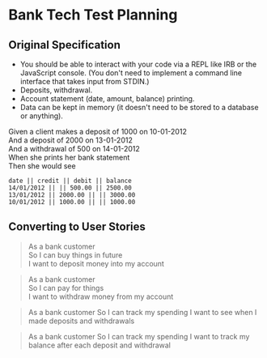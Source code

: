 # Bank Tech Test Planning

## Original Specification
* You should be able to interact with your code via a REPL like IRB or the JavaScript console. (You don't need to implement a command line interface that takes input from STDIN.)
* Deposits, withdrawal.
* Account statement (date, amount, balance) printing.
* Data can be kept in memory (it doesn't need to be stored to a database or anything).

Given a client makes a deposit of 1000 on 10-01-2012  
And a deposit of 2000 on 13-01-2012  
And a withdrawal of 500 on 14-01-2012  
When she prints her bank statement  
Then she would see  

```
date || credit || debit || balance
14/01/2012 || || 500.00 || 2500.00
13/01/2012 || 2000.00 || || 3000.00
10/01/2012 || 1000.00 || || 1000.00
```
## Converting to User Stories

>As a bank customer  
So I can buy things in future  
I want to deposit money into my account
>

>As a bank customer  
So I can pay for things  
I want to withdraw money from my account
>

>As a bank customer
So I can track my spending
I want to see when I made deposits and withdrawals
>

>As a bank customer
So I can track my spending
I want to track my balance after each deposit and withdrawal
>
